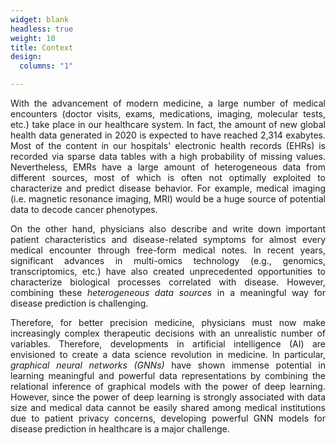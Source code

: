 ```yaml
---
widget: blank
headless: true
weight: 10
title: Context
design:
  columns: "1"

---
```

<div style="text-align: justify;">
With the advancement of modern medicine, a large number of medical encounters (doctor visits, exams, medications, 
imaging, molecular tests, etc.) take place in our healthcare system. In fact, the amount of new global health data 
generated in 2020 is expected to have reached 2,314 exabytes. Most of the content in our hospitals' electronic health 
records (EHRs) is recorded via sparse data tables with a high probability of missing values. Nevertheless, EMRs have a 
large amount of heterogeneous data from different sources, most of which is often not optimally exploited to 
characterize and predict disease behavior. For example, medical imaging (i.e. magnetic resonance imaging, MRI) would 
be a huge source of potential data to decode cancer phenotypes. 

On the other hand, physicians also describe and write down important patient characteristics and disease-related 
symptoms for almost every medical encounter through free-form medical notes. In recent years, significant advances 
in multi-omics technology (e.g., genomics, transcriptomics, etc.) have also created unprecedented opportunities to 
characterize biological processes correlated with disease. However, combining these _heterogeneous data sources_ in a 
meaningful way for disease prediction is challenging. 

Therefore, for better precision medicine, physicians must now make increasingly complex therapeutic decisions with an 
unrealistic number of variables. Therefore, developments in artificial intelligence (AI) are envisioned to create a 
data science revolution in medicine. In particular, _graphical neural networks (GNNs)_ have shown immense potential in 
learning meaningful and powerful data representations by combining the relational inference of graphical models with 
the power of deep learning. However, since the power of deep learning is strongly associated with data size and 
medical data cannot be easily shared among medical institutions due to patient privacy concerns, developing powerful 
GNN models for disease prediction in healthcare is a major challenge.
</div>
